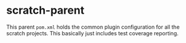 scratch-parent
==============

This parent `pom.xml` holds the common plugin configuration for all the scratch projects. This basically just includes
test coverage reporting.